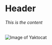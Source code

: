 # Header
###### This is the content

![Image of Yaktocat](https://octodex.github.com/images/yaktocat.png)
